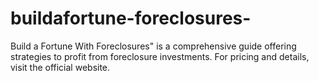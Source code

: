 # buildafortune-foreclosures-
Build a Fortune With Foreclosures" is a comprehensive guide offering strategies to profit from foreclosure investments. For pricing and details, visit the official website.
